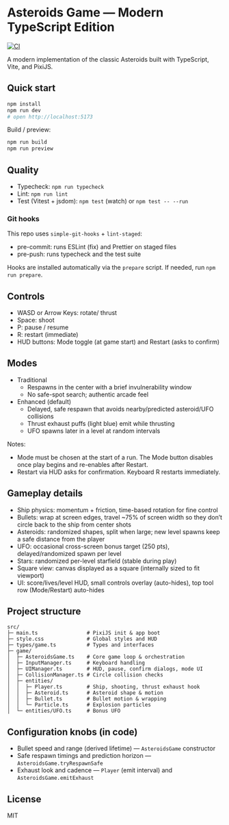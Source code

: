 # Asteroids Game — Modern TypeScript Edition

[![CI](https://github.com/ipbabble/arcade/actions/workflows/ci.yml/badge.svg)](https://github.com/ipbabble/arcade/actions/workflows/ci.yml)

A modern implementation of the classic Asteroids built with TypeScript, Vite, and PixiJS.

## Quick start

```bash
npm install
npm run dev
# open http://localhost:5173
```

Build / preview:

```bash
npm run build
npm run preview
```

## Quality

- Typecheck: `npm run typecheck`
- Lint: `npm run lint`
- Test (Vitest + jsdom): `npm test` (watch) or `npm test -- --run`

### Git hooks

This repo uses `simple-git-hooks` + `lint-staged`:

- pre-commit: runs ESLint (fix) and Prettier on staged files
- pre-push: runs typecheck and the test suite

Hooks are installed automatically via the `prepare` script. If needed, run `npm run prepare`.

## Controls

- WASD or Arrow Keys: rotate/ thrust
- Space: shoot
- P: pause / resume
- R: restart (immediate)
- HUD buttons: Mode toggle (at game start) and Restart (asks to confirm)

## Modes

- Traditional
  - Respawns in the center with a brief invulnerability window
  - No safe-spot search; authentic arcade feel
- Enhanced (default)
  - Delayed, safe respawn that avoids nearby/predicted asteroid/UFO collisions
  - Thrust exhaust puffs (light blue) emit while thrusting
  - UFO spawns later in a level at random intervals

Notes:

- Mode must be chosen at the start of a run. The Mode button disables once play begins and re-enables after Restart.
- Restart via HUD asks for confirmation. Keyboard R restarts immediately.

## Gameplay details

- Ship physics: momentum + friction, time-based rotation for fine control
- Bullets: wrap at screen edges, travel ~75% of screen width so they don’t circle back to the ship from center shots
- Asteroids: randomized shapes, split when large; new level spawns keep a safe distance from the player
- UFO: occasional cross-screen bonus target (250 pts), delayed/randomized spawn per level
- Stars: randomized per-level starfield (stable during play)
- Square view: canvas displayed as a square (internally sized to fit viewport)
- UI: score/lives/level HUD, small controls overlay (auto-hides), top tool row (Mode/Restart) auto-hides

## Project structure

```
src/
├─ main.ts                # PixiJS init & app boot
├─ style.css              # Global styles and HUD
├─ types/game.ts          # Types and interfaces
├─ game/
│  ├─ AsteroidsGame.ts    # Core game loop & orchestration
│  ├─ InputManager.ts     # Keyboard handling
│  ├─ UIManager.ts        # HUD, pause, confirm dialogs, mode UI
│  ├─ CollisionManager.ts # Circle collision checks
│  ├─ entities/
│  │  ├─ Player.ts        # Ship, shooting, thrust exhaust hook
│  │  ├─ Asteroid.ts      # Asteroid shape & motion
│  │  ├─ Bullet.ts        # Bullet motion & wrapping
│  │  └─ Particle.ts      # Explosion particles
│  └─ entities/UFO.ts     # Bonus UFO
```

## Configuration knobs (in code)

- Bullet speed and range (derived lifetime) — `AsteroidsGame` constructor
- Safe respawn timings and prediction horizon — `AsteroidsGame.tryRespawnSafe`
- Exhaust look and cadence — `Player` (emit interval) and `AsteroidsGame.emitExhaust`

## License

MIT
